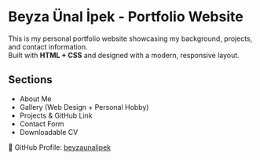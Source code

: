 # Beyza Ünal İpek - Portfolio Website

This is my personal portfolio website showcasing my background, projects, and contact information.  
Built with **HTML + CSS** and designed with a modern, responsive layout.

## Sections
- About Me
- Gallery (Web Design + Personal Hobby)
- Projects & GitHub Link
- Contact Form
- Downloadable CV

🔗 GitHub Profile: [beyzaunalipek](https://github.com/beyzaunalipek)
